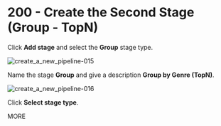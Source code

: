 # 200 - Create the Second Stage (Group - TopN)

Click **Add stage** and select the **Group** stage type.

![create_a_new_pipeline-015](https://github.com/user-attachments/assets/a7edf41e-1e88-42ca-b5a9-ca3545e65847)

Name the stage **Group** and give a description **Group by Genre (TopN)**.

![create_a_new_pipeline-016](https://github.com/user-attachments/assets/814b5a40-5bc4-42cd-95e0-ea4b98bd60e9)

Click **Select stage type**.



MORE
